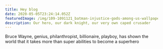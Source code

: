```yaml
---
title: Hey blog
date: 2020-05-05T23:24:14.052Z
featuredImage: /img/109-1091121_batman-injustice-gods-among-us-wallpaper-hd-dark.jpg
description: Our hero, our dark knight, our very own caped crusader
---
```

Bruce Wayne, genius, philanthropist, billionaire, playboy, has shown the world that it takes more than super abilities to become a superhero